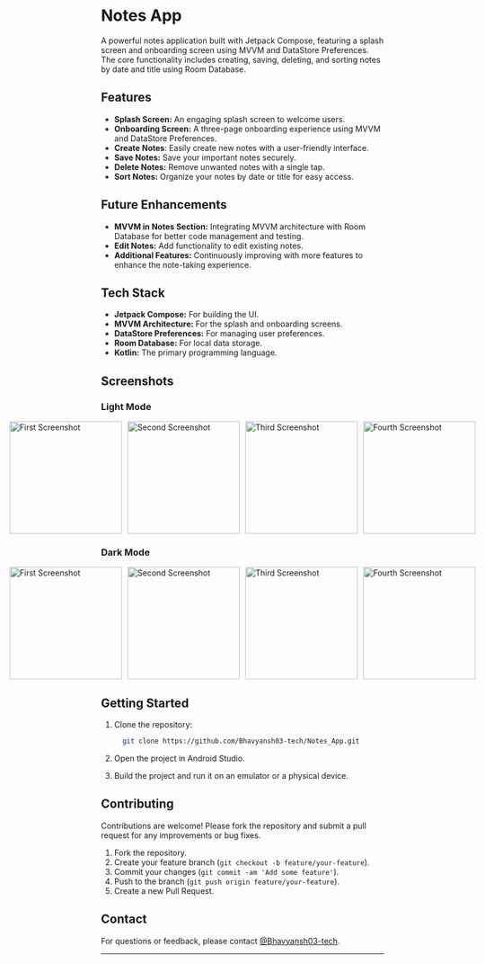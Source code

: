 # Notes App
A powerful notes application built with Jetpack Compose, featuring a splash screen and onboarding screen using MVVM and DataStore Preferences. The core functionality includes creating, saving, deleting, and sorting notes by date and title using Room Database.

## Features
- **Splash Screen:** An engaging splash screen to welcome users.
- **Onboarding Screen:** A three-page onboarding experience using MVVM and DataStore Preferences.
- **Create Notes**: Easily create new notes with a user-friendly interface.
- **Save Notes:** Save your important notes securely.
- **Delete Notes:** Remove unwanted notes with a single tap.
- **Sort Notes:** Organize your notes by date or title for easy access.

## Future Enhancements
- **MVVM in Notes Section:** Integrating MVVM architecture with Room Database for better code management and testing.
- **Edit Notes:** Add functionality to edit existing notes.
- **Additional Features:** Continuously improving with more features to enhance the note-taking experience.

## Tech Stack
- **Jetpack Compose:** For building the UI.
- **MVVM Architecture:** For the splash and onboarding screens.
- **DataStore Preferences:** For managing user preferences.
- **Room Database:** For local data storage.
- **Kotlin:** The primary programming language.

## Screenshots

### Light Mode 
<div style="display: flex; justify-content: center; align-items: center;">
    <img src="https://github.com/user-attachments/assets/1da83b57-40e2-4064-99ef-f5736d25c4cb" alt="First Screenshot" style="width: 200px; height: auto; margin-right: 10px;">
    <img src="https://github.com/user-attachments/assets/dd3ab49f-e232-4400-893d-78844289cf5b" alt="Second Screenshot" style="width: 200px; height: auto; margin-right: 10px;">
    <img src="https://github.com/user-attachments/assets/61627e22-6f6f-464f-860c-3f2efa2467b4" alt="Third Screenshot" style="width: 200px; height: auto; margin-right: 10px;">
    <img src="https://github.com/user-attachments/assets/65088c79-0fa1-4a00-a785-4da9fe872385" alt="Fourth Screenshot" style="width: 200px; height: auto;">
</div>

### Dark Mode
<div style="display: flex; justify-content: center; align-items: center;">
    <img src="https://github.com/user-attachments/assets/66913377-5069-4ffc-92e3-12e8c6c63d1a" alt="First Screenshot" style="width: 200px; height: auto; margin-right: 10px;">
    <img src="https://github.com/user-attachments/assets/b63dd5b0-5058-443d-8255-13a5a1d0df79" alt="Second Screenshot" style="width: 200px; height: auto; margin-right: 10px;">
    <img src="https://github.com/user-attachments/assets/f161aa05-e7c0-4d3a-9e68-ff27f58d3fc6" alt="Third Screenshot" style="width: 200px; height: auto; margin-right: 10px;">
    <img src="https://github.com/user-attachments/assets/b67497ce-6313-4348-b27f-07343d19cb22" alt="Fourth Screenshot" style="width: 200px; height: auto;">
</div>

## Getting Started

1. Clone the repository:

   ```sh
     git clone https://github.com/Bhavyansh03-tech/Notes_App.git
   ```
   
2. Open the project in Android Studio.
3. Build the project and run it on an emulator or a physical device.

## Contributing

Contributions are welcome! Please fork the repository and submit a pull request for any improvements or bug fixes.

1. Fork the repository.
2. Create your feature branch (`git checkout -b feature/your-feature`).
3. Commit your changes (`git commit -am 'Add some feature'`).
4. Push to the branch (`git push origin feature/your-feature`).
5. Create a new Pull Request.

## Contact

For questions or feedback, please contact [@Bhavyansh03-tech](https://github.com/Bhavyansh03-tech).

---
